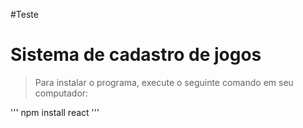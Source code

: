 #Teste

<h1>Sistema de cadastro de jogos</h1>

> Para instalar o programa, execute o seguinte comando em seu computador: 

'''
npm install react
'''
